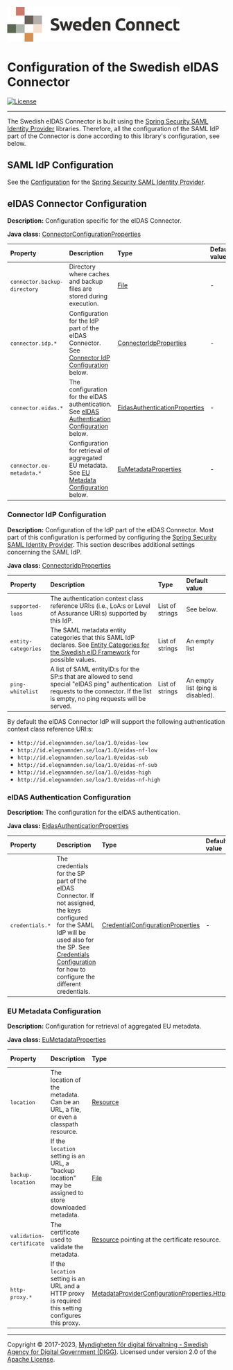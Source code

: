 ![Logo](images/sweden-connect.png)

# Configuration of the Swedish eIDAS Connector

[![License](https://img.shields.io/badge/License-Apache%202.0-blue.svg)](https://opensource.org/licenses/Apache-2.0)

---

The Swedish eIDAS Connector is built using the [Spring Security SAML Identity Provider](https://github.com/swedenconnect/saml-identity-provider) libraries. Therefore, all the configuration of the SAML IdP part of
the Connector is done according to this library's configuration, see below.

## SAML IdP Configuration

See the [Configuration](https://docs.swedenconnect.se/saml-identity-provider/configuration.html) for the 
[Spring Security SAML Identity Provider](https://github.com/swedenconnect/saml-identity-provider).

## eIDAS Connector Configuration

**Description:** Configuration specific for the eIDAS Connector.

**Java class:** [ConnectorConfigurationProperties](https://github.com/swedenconnect/eidas-connector/blob/master/idp/src/main/java/se/swedenconnect/eidas/connector/config/ConnectorConfigurationProperties.java)

| Property | Description | Type | Default value |
| :--- | :--- | :--- | :--- | 
| `connector.backup-directory` | Directory where caches and backup files are stored during execution. | [File](https://docs.oracle.com/en/java/javase/17/docs/api/java.base/java/io/File.html) | - |
| `connector.idp.*` | Configuration for the IdP part of the eIDAS Connector. See [Connector IdP Configuration](#connector-idp-configuration) below. | [ConnectorIdpProperties](https://github.com/swedenconnect/eidas-connector/blob/master/idp/src/main/java/se/swedenconnect/eidas/connector/config/ConnectorIdpProperties.java) | - |
| `connector.eidas.*` | The configuration for the eIDAS authentication. See [eIDAS Authentication Configuration](#eidas-authentication-configuration) below. | [EidasAuthenticationProperties](https://github.com/swedenconnect/eidas-connector/blob/master/idp/src/main/java/se/swedenconnect/eidas/connector/config/EidasAuthenticationProperties.java) | - |
| `connector.eu-metadata.*` | Configuration for retrieval of aggregated EU metadata. See [EU Metadata Configuration](#eu-metadata-configuration) below. | [EuMetadataProperties](https://github.com/swedenconnect/eidas-connector/blob/master/idp/src/main/java/se/swedenconnect/eidas/connector/config/ConnectorConfigurationProperties.java) | - |

<a name="connector-idp-configuration"></a>
### Connector IdP Configuration

**Description:** Configuration of the IdP part of the eIDAS Connector. Most part of this configuration
is performed by configuring the [Spring Security SAML Identity Provider](https://docs.swedenconnect.se/saml-identity-provider/configuration.html). This section describes additional settings concerning the
SAML IdP.

**Java class:** [ConnectorIdpProperties](https://github.com/swedenconnect/eidas-connector/blob/master/idp/src/main/java/se/swedenconnect/eidas/connector/config/ConnectorIdpProperties.java)

| Property | Description | Type | Default value |
| :--- | :--- | :--- | :--- |
| `supported-loas` | The authentication context class reference URI:s (i.e., LoA:s or Level of Assurance URI:s) supported by this IdP. | List of strings | See below. |
| `entity-categories` | The SAML metadata entity categories that this SAML IdP declares. See [Entity Categories for the Swedish eID Framework](https://docs.swedenconnect.se/technical-framework/latest/06_-_Entity_Categories_for_the_Swedish_eID_Framework.html) for possible values. | List of strings | An empty list |
| `ping-whitelist` | A list of SAML entityID:s for the SP:s that are allowed to send special "eIDAS ping" authentication requests to the connector. If the list is empty, no ping requests will be served. | List of strings | An empty list (ping is disabled). |

By default the eIDAS Connector IdP will support the following authentication context class reference URI:s:

- `http://id.elegnamnden.se/loa/1.0/eidas-low`
- `http://id.elegnamnden.se/loa/1.0/eidas-nf-low`
- `http://id.elegnamnden.se/loa/1.0/eidas-sub`
- `http://id.elegnamnden.se/loa/1.0/eidas-nf-sub`
- `http://id.elegnamnden.se/loa/1.0/eidas-high`
- `http://id.elegnamnden.se/loa/1.0/eidas-nf-high`

<a name="eidas-authentication-configuration"></a>
### eIDAS Authentication Configuration

**Description:** The configuration for the eIDAS authentication.

**Java class:** [EidasAuthenticationProperties](https://github.com/swedenconnect/eidas-connector/blob/master/idp/src/main/java/se/swedenconnect/eidas/connector/config/EidasAuthenticationProperties.java)

| Property | Description | Type | Default value |
| :--- | :--- | :--- | :--- |
| `credentials.*` | The credentials for the SP part of the eIDAS Connector. If not assigned, the keys configured for the SAML IdP will be used also for the SP. See [Credentials Configuration](https://docs.swedenconnect.se/saml-identity-provider/configuration.html#credentials-configuration) for how to configure the different credentials. | [CredentialConfigurationProperties](https://github.com/swedenconnect/saml-identity-provider/blob/main/autoconfigure/src/main/java/se/swedenconnect/spring/saml/idp/autoconfigure/settings/CredentialConfigurationProperties.java) | - |

<a name="eu-metadata-configuration"></a>
### EU Metadata Configuration

**Description:** Configuration for retrieval of aggregated EU metadata.

**Java class:** [EuMetadataProperties](https://github.com/swedenconnect/eidas-connector/blob/master/idp/src/main/java/se/swedenconnect/eidas/connector/config/ConnectorConfigurationProperties.java)

| Property | Description | Type | Default value |
| :--- | :--- | :--- | :--- |
| `location` | The location of the metadata. Can be an URL, a file, or even a classpath resource. | [Resource](https://docs.spring.io/spring-framework/docs/current/javadoc-api/org/springframework/core/io/Resource.html) | - |
| `backup-location` | If the `location` setting is an URL, a "backup location" may be assigned to store downloaded metadata. | [File](https://docs.oracle.com/en/java/javase/17/docs/api/java.base/java/io/File.html) | - |
| `validation-certificate` | The certificate used to validate the metadata. | [Resource](https://docs.spring.io/spring-framework/docs/current/javadoc-api/org/springframework/core/io/Resource.html) pointing at the certificate resource. | - |
| `http-proxy.*` | If the `location` setting is an URL and a HTTP proxy is required this setting configures this proxy. | [MetadataProviderConfigurationProperties.HttpProxy](https://github.com/swedenconnect/saml-identity-provider/blob/main/autoconfigure/src/main/java/se/swedenconnect/spring/saml/idp/autoconfigure/settings/MetadataProviderConfigurationProperties.java) | - |

---

Copyright &copy; 2017-2023, [Myndigheten för digital förvaltning - Swedish Agency for Digital Government (DIGG)](http://www.digg.se). Licensed under version 2.0 of the [Apache License](http://www.apache.org/licenses/LICENSE-2.0).